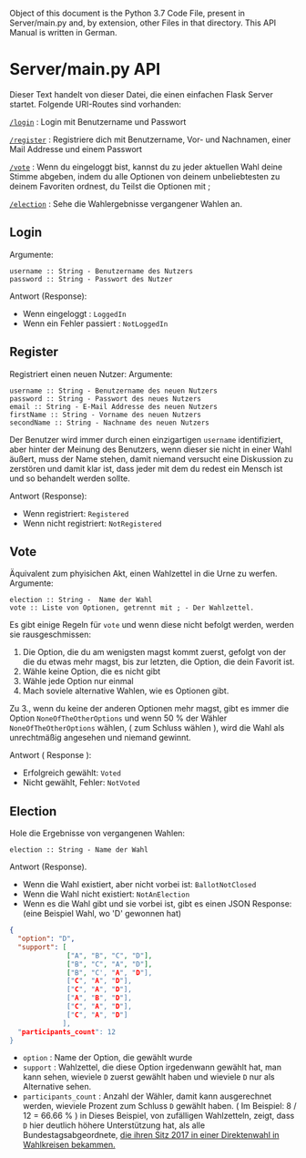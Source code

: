 Object of this document is the Python 3.7 Code File,
present in Server/main.py and, by extension, other Files
in that directory.
This API Manual is written in German.

# Server/main.py API
Dieser Text handelt von dieser Datei,
die einen einfachen Flask Server startet.
Folgende URI-Routes sind vorhanden:

[`/login`](#login) : Login mit Benutzername und Passwort

[`/register`](#register) : Registriere dich mit Benutzername, Vor- und Nachnamen, einer Mail Addresse und einem Passwort

[`/vote`](#vote) : Wenn du eingeloggt bist, kannst du zu jeder aktuellen Wahl deine Stimme abgeben, indem du alle Optionen von deinem unbeliebtesten zu deinem Favoriten ordnest, du Teilst die Optionen mit ;

[`/election`](#election) : Sehe die Wahlergebnisse vergangener Wahlen an.

## Login
Argumente:
```
username :: String - Benutzername des Nutzers 
password :: String - Passwort des Nutzer
```

Antwort (Response):
- Wenn eingeloggt : `LoggedIn`
- Wenn ein Fehler passiert : `NotLoggedIn`

## Register
Registriert einen neuen Nutzer:
Argumente:
```
username :: String - Benutzername des neuen Nutzers
password :: String - Passwort des neues Nutzers
email :: String - E-Mail Addresse des neuen Nutzers
firstName :: String - Vorname des neuen Nutzers
secondName :: String - Nachname des neuen Nutzers
```
Der Benutzer wird immer durch einen einzigartigen `username` identifiziert,
aber hinter der Meinung des Benutzers, wenn dieser sie nicht in einer Wahl
äußert, muss der Name stehen, damit niemand versucht eine Diskussion zu zerstören
und damit klar ist, dass jeder mit dem du redest ein Mensch ist und so behandelt werden sollte.

Antwort (Response):
- Wenn registriert: `Registered`
- Wenn nicht registriert: `NotRegistered`

## Vote
Äquivalent zum phyisichen Akt, einen Wahlzettel in die Urne zu werfen.
Argumente:
```
election :: String -  Name der Wahl
vote :: Liste von Optionen, getrennt mit ; - Der Wahlzettel.
```

Es gibt einige Regeln für `vote` und wenn diese nicht befolgt werden,
werden sie rausgeschmissen:
1. Die Option, die du am wenigsten magst kommt zuerst, gefolgt von der die du etwas mehr magst, bis zur letzten, die Option, die dein Favorit ist.
1. Wähle keine Option, die es nicht gibt
2. Wähle jede Option nur einmal
3. Mach soviele alternative Wahlen, wie es Optionen gibt.

Zu 3., wenn du keine der anderen Optionen mehr magst, gibt es immer die Option
`NoneOfTheOtherOptions` und wenn 50 % der Wähler `NoneOfTheOtherOptions` wählen, ( zum Schluss wählen ), wird die Wahl als unrechtmäßig angesehen und niemand gewinnt.

Antwort ( Response ):
- Erfolgreich gewählt: `Voted`
- Nicht gewählt, Fehler: `NotVoted`

## Election
Hole die Ergebnisse von vergangenen Wahlen:
```
election :: String - Name der Wahl
```
Antwort (Response).
- Wenn die Wahl existiert, aber nicht vorbei ist: `BallotNotClosed`
- Wenn die Wahl nicht existiert: `NotAnElection`
- Wenn es die Wahl gibt und sie vorbei ist, gibt es einen JSON Response: (eine Beispiel Wahl, wo 'D' gewonnen hat)
```json
{
  "option": "D", 
  "support": [
              ["A", "B", "C", "D"], 
              ["B", "C", "A", "D"], 
              ["B", "C', "A", "D"], 
              ["C", "A", "D"], 
              ["C", "A", "D"], 
              ["A", "B", "D"],
              ["C", "A", "D"],
              ["C", "A", "D"]
             ],
  "participants_count": 12
} 
```

- `option` : Name der Option, die gewählt wurde
- `support` : Wahlzettel, die diese Option irgedenwann gewählt hat, man kann sehen, wieviele `D` zuerst gewählt haben und wieviele `D` nur als Alternative sehen.
- `participants_count` : Anzahl der Wähler, damit kann ausgerechnet werden, wieviele Prozent zum Schluss `D` gewählt haben. ( Im Beispiel: 8 / 12 =  66.66 % )
in 
Dieses Beispiel, von zufälligen Wahlzetteln, zeigt, dass `D` hier deutlich höhere Unterstützung hat,
als alle Bundestagsabgeordnete, [die ihren Sitz 2017 in einer Direktenwahl in Wahlkreisen bekammen.](https://www.spiegel.de/politik/deutschland/bundestagswahl-2017-alle-ergebnisse-im-ueberblick-a-1167247.html)
